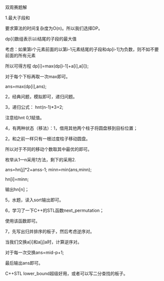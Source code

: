 双周赛题解

1.最大子段和

要求算法的时间复杂度为O(n)。所以我们选择DP。

dp[i]数组表示以i结尾的子段的最大值

考虑：如果第i个元素前面的以第i-1元素结尾的子段和dp[i-1]为负数，则不如不要前面的所有元素

所以可得方程 dp[i]=max(dp[i-1]+a[i],a[i]);

对于每个下标再取一次max即可。

ans=max(dp[i],ans);





2，经典问题，模拟即可，递归问题。





3，递归公式： hnt(n-1)*3+2;

注意给hnt 0,1赋值。





4，有两种状态（移法）：1，借用其他两个柱子将圆盘移到目标位置；

2，和之前一样只有一根过度柱子移动圆盘。

所以对于不同的移动个数取其中最优的即可。

枚举从1—n采用1方法，剩下的采用2.

ans=hn[j]*2+anss-1;
minn=min(ans,minn);

hn[i]=minn;

输出hn[n]；





5，水题，读入sort输出即可。





6，学习了一下C++的STL函数next_permutation；

使用该函数即可。





7，先写出归并排序的板子，然后考虑逆序对。

当我们交换a[i]和a[j]a时，计算逆序对。

对于每一次交换ans=mid-p+1;

最后输出ans即可。





C++STL lower_bound超级好用，或者可以写二分查找的板子。